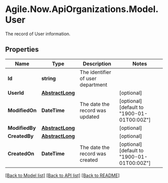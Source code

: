 # Agile.Now.ApiOrganizations.Model.User
The record of User information.

## Properties

Name | Type | Description | Notes
------------ | ------------- | ------------- | -------------
**Id** | **string** | The identifier of user department | 
**UserId** | [**AbstractLong**](AbstractLong.md) |  | [optional] 
**ModifiedOn** | **DateTime** | The date the record was updated | [optional] [default to "1900-01-01T00:00Z"]
**ModifiedBy** | [**AbstractLong**](AbstractLong.md) |  | [optional] 
**CreatedBy** | [**AbstractLong**](AbstractLong.md) |  | [optional] 
**CreatedOn** | **DateTime** | The date the record was created | [optional] [default to "1900-01-01T00:00Z"]

[[Back to Model list]](../README.md#documentation-for-models) [[Back to API list]](../README.md#documentation-for-api-endpoints) [[Back to README]](../README.md)

